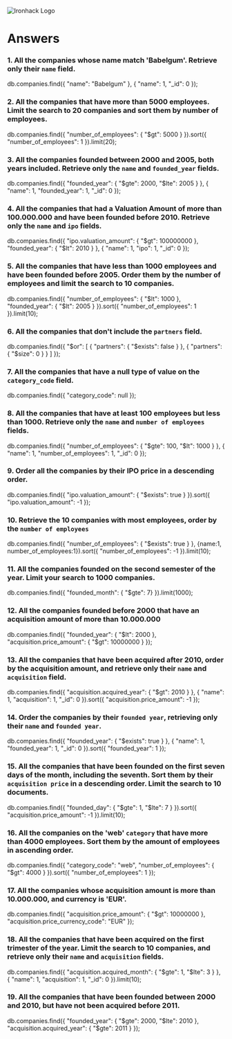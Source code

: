 ![Ironhack Logo](https://i.imgur.com/1QgrNNw.png)

# Answers

### 1. All the companies whose name match 'Babelgum'. Retrieve only their `name` field.

<!-- Your Code Goes Here -->
db.companies.find({ "name": "Babelgum" }, { "name": 1, "_id": 0 });


### 2. All the companies that have more than 5000 employees. Limit the search to 20 companies and sort them by **number of employees**.

<!-- Your Code Goes Here -->
db.companies.find({ "number_of_employees": { "$gt": 5000 } }).sort({ "number_of_employees": 1 }).limit(20);


### 3. All the companies founded between 2000 and 2005, both years included. Retrieve only the `name` and `founded_year` fields.

<!-- Your Code Goes Here -->
db.companies.find({ "founded_year": { "$gte": 2000, "$lte": 2005 } }, { "name": 1, "founded_year": 1, "_id": 0 });


### 4. All the companies that had a Valuation Amount of more than 100.000.000 and have been founded before 2010. Retrieve only the `name` and `ipo` fields.

<!-- Your Code Goes Here -->
db.companies.find({ "ipo.valuation_amount": { "$gt": 100000000 }, "founded_year": { "$lt": 2010 } }, { "name": 1, "ipo": 1, "_id": 0 });

### 5. All the companies that have less than 1000 employees and have been founded before 2005. Order them by the number of employees and limit the search to 10 companies.

<!-- Your Code Goes Here -->
db.companies.find({ "number_of_employees": { "$lt": 1000 }, "founded_year": { "$lt": 2005 } }).sort({ "number_of_employees": 1 }).limit(10);


### 6. All the companies that don't include the `partners` field.

<!-- Your Code Goes Here -->
db.companies.find({ 
  "$or": [
    { "partners": { "$exists": false } }, 
    { "partners": { "$size": 0 } }
  ] 
});


### 7. All the companies that have a null type of value on the `category_code` field.

<!-- Your Code Goes Here -->
db.companies.find({ "category_code": null });


### 8. All the companies that have at least 100 employees but less than 1000. Retrieve only the `name` and `number of employees` fields.

<!-- Your Code Goes Here -->
db.companies.find({ "number_of_employees": { "$gte": 100, "$lt": 1000 } }, { "name": 1, "number_of_employees": 1, "_id": 0 });


### 9. Order all the companies by their IPO price in a descending order.

<!-- Your Code Goes Here -->
db.companies.find({ "ipo.valuation_amount": { "$exists": true } }).sort({ "ipo.valuation_amount": -1 });

### 10. Retrieve the 10 companies with most employees, order by the `number of employees`

<!-- Your Code Goes Here -->
db.companies.find({ "number_of_employees": { "$exists": true } }, {name:1, number_of_employees:1}).sort({ "number_of_employees": -1 }).limit(10);


### 11. All the companies founded on the second semester of the year. Limit your search to 1000 companies.

<!-- Your Code Goes Here -->
db.companies.find({ "founded_month": { "$gte": 7} }).limit(1000);


### 12. All the companies founded before 2000 that have an acquisition amount of more than 10.000.000

<!-- Your Code Goes Here -->
db.companies.find({ "founded_year": { "$lt": 2000 }, "acquisition.price_amount": { "$gt": 10000000 } });


### 13. All the companies that have been acquired after 2010, order by the acquisition amount, and retrieve only their `name` and `acquisition` field.

<!-- Your Code Goes Here -->
db.companies.find({ "acquisition.acquired_year": { "$gt": 2010 } }, { "name": 1, "acquisition": 1, "_id": 0 }).sort({ "acquisition.price_amount": -1 });


### 14. Order the companies by their `founded year`, retrieving only their `name` and `founded year`.

<!-- Your Code Goes Here -->
db.companies.find({ "founded_year": { "$exists": true } }, { "name": 1, "founded_year": 1, "_id": 0 }).sort({ "founded_year": 1 });


### 15. All the companies that have been founded on the first seven days of the month, including the seventh. Sort them by their `acquisition price` in a descending order. Limit the search to 10 documents.

<!-- Your Code Goes Here -->
db.companies.find({ "founded_day": { "$gte": 1, "$lte": 7 } }).sort({ "acquisition.price_amount": -1 }).limit(10);


### 16. All the companies on the 'web' `category` that have more than 4000 employees. Sort them by the amount of employees in ascending order.

<!-- Your Code Goes Here -->
db.companies.find({ "category_code": "web", "number_of_employees": { "$gt": 4000 } }).sort({ "number_of_employees": 1 });


### 17. All the companies whose acquisition amount is more than 10.000.000, and currency is 'EUR'.

<!-- Your Code Goes Here -->
db.companies.find({ "acquisition.price_amount": { "$gt": 10000000 }, "acquisition.price_currency_code": "EUR" });


### 18. All the companies that have been acquired on the first trimester of the year. Limit the search to 10 companies, and retrieve only their `name` and `acquisition` fields.

<!-- Your Code Goes Here -->
db.companies.find({ "acquisition.acquired_month": { "$gte": 1, "$lte": 3 } }, { "name": 1, "acquisition": 1, "_id": 0 }).limit(10);


### 19. All the companies that have been founded between 2000 and 2010, but have not been acquired before 2011.

<!-- Your Code Goes Here -->
db.companies.find({ "founded_year": { "$gte": 2000, "$lte": 2010 }, "acquisition.acquired_year": { "$gte": 2011 } });

